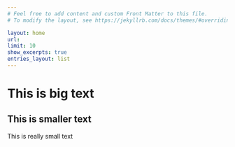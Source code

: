 ```yaml
---
# Feel free to add content and custom Front Matter to this file.
# To modify the layout, see https://jekyllrb.com/docs/themes/#overriding-theme-defaults

layout: home
url:
limit: 10
show_excerpts: true
entries_layout: list
---
```


# This is big text
## This is smaller text

This is really small text
